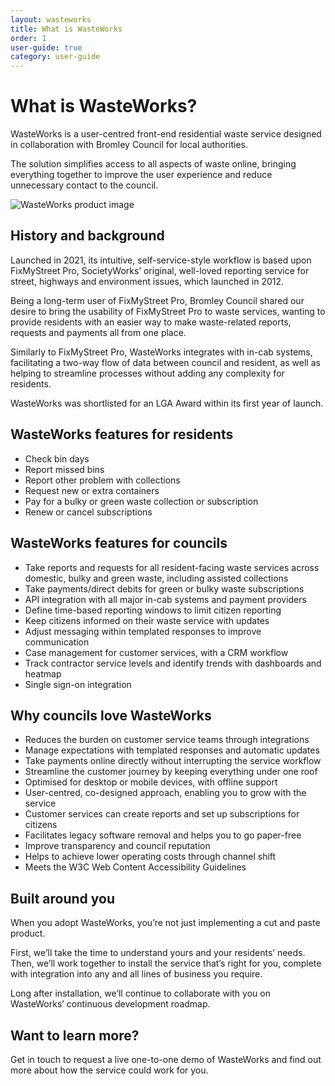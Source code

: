 ```yaml
---
layout: wasteworks
title: What is WasteWorks
order: 1
user-guide: true
category: user-guide
---
```


# What is WasteWorks?

WasteWorks is a user-centred front-end residential waste service designed in collaboration with Bromley Council for local authorities.

The solution simplifies access to all aspects of waste online, bringing everything together to improve the user experience and reduce unnecessary contact to the council.

<img alt="WasteWorks product image" src="/assets/img/ww-user-guide/WasteWorks-product-graphic.png" class="admin-screenshot" />

## History and background

Launched in 2021, its intuitive, self-service-style workflow is based upon FixMyStreet Pro, SocietyWorks’ original, well-loved reporting service for street, highways and environment issues, which launched in 2012.

Being a long-term user of FixMyStreet Pro, Bromley Council shared our desire to bring the usability of FixMyStreet Pro to waste services, wanting to provide residents with an easier way to make waste-related reports, requests and payments all from one place.

Similarly to FixMyStreet Pro, WasteWorks integrates with in-cab systems, facilitating a two-way flow of data between council and resident, as well as helping to streamline processes without adding any complexity for residents.

WasteWorks was shortlisted for an LGA Award within its first year of launch.

## WasteWorks features for residents

- Check bin days
- Report missed bins
- Report other problem with collections
- Request new or extra containers
- Pay for a bulky or green waste collection or subscription
- Renew or cancel subscriptions

## WasteWorks features for councils

- Take reports and requests for all resident-facing waste services across domestic, bulky and green waste, including assisted collections
- Take payments/direct debits for green or bulky waste subscriptions
- API integration with all major in-cab systems and payment providers
- Define time-based reporting windows to limit citizen reporting
- Keep citizens informed on their waste service with updates
- Adjust messaging within templated responses to improve communication
- Case management for customer services, with a CRM workflow
- Track contractor service levels and identify trends with dashboards and heatmap
- Single sign-on integration

## Why councils love WasteWorks

- Reduces the burden on customer service teams through integrations
- Manage expectations with templated responses and automatic updates
- Take payments online directly without interrupting the service workflow
- Streamline the customer journey by keeping everything under one roof
- Optimised for desktop or mobile devices, with offline support
- User-centred, co-designed approach, enabling you to grow with the service
- Customer services can create reports and set up subscriptions for citizens
- Facilitates legacy software removal and helps you to go paper-free
- Improve transparency and council reputation
- Helps to achieve lower operating costs through channel shift
- Meets the W3C Web Content Accessibility Guidelines

## Built around you

When you adopt WasteWorks, you’re not just implementing a cut and paste product.

First, we’ll take the time to understand yours and your residents’ needs. Then, we’ll work together to install the service that’s right for you, complete with integration into any and all lines of business you require.

Long after installation, we’ll continue to collaborate with you on WasteWorks’ continuous development roadmap.

## Want to learn more?

Get in touch to request a live one-to-one demo of WasteWorks and find out more about how the service could work for you.
